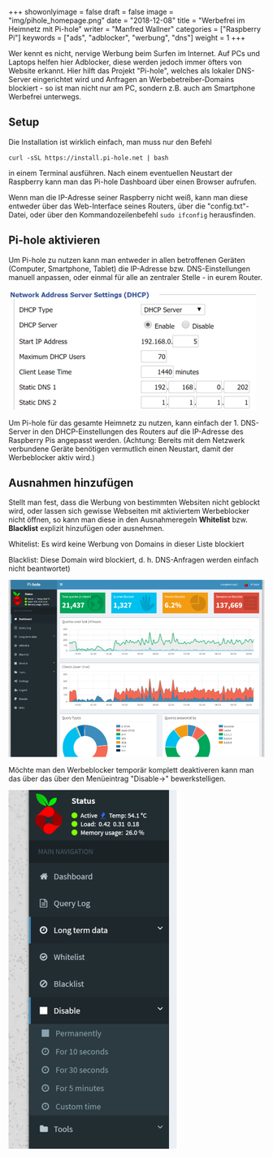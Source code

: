 +++
showonlyimage = false
draft = false
image = "img/pihole_homepage.png"
date = "2018-12-08"
title = "Werbefrei im Heimnetz mit Pi-hole"
writer = "Manfred Wallner"
categories = ["Raspberry Pi"]
keywords = ["ads", "adblocker", "werbung", "dns"]
weight = 1
+++

Wer kennt es nicht, nervige Werbung beim Surfen im Internet. Auf PCs und Laptops helfen hier Adblocker, diese werden jedoch immer öfters von Website erkannt.
Hier hilft das Projekt "Pi-hole", welches als lokaler DNS-Server eingerichtet wird und Anfragen an Werbebetreiber-Domains blockiert - so ist man nicht nur am PC, sondern z.B. auch am Smartphone Werbefrei unterwegs.
<!--more-->

## Setup

Die Installation ist wirklich einfach, man muss nur den Befehl

```
curl -sSL https://install.pi-hole.net | bash
```

in einem Terminal ausführen.
Nach einem eventuellen Neustart der Raspberry kann man das Pi-hole Dashboard über einen Browser aufrufen.

Wenn man die IP-Adresse seiner Raspberry nicht weiß, kann man diese entweder über das Web-Interface seines Routers, über die "config.txt"-Datei, oder über den Kommandozeilenbefehl ``sudo ifconfig`` herausfinden.

## Pi-hole aktivieren

Um Pi-hole zu nutzen kann man entweder in allen betroffenen Geräten (Computer, Smartphone, Tablet) die IP-Adresse bzw. DNS-Einstellungen manuell anpassen, oder einmal für alle an zentraler Stelle - in eurem Router.

![Raspberry Pi als 1. DNS Server im Heimnetzwerk festlegen](../../img/pihole_router_config.png) 

Um Pi-hole für das gesamte Heimnetz zu nutzen, kann einfach der 1. DNS-Server in den DHCP-Einstellungen des Routers auf die IP-Adresse des Raspberry Pis angepasst werden.
(Achtung: Bereits mit dem Netzwerk verbundene Geräte benötigen vermutlich einen Neustart, damit der Werbeblocker aktiv wird.)

## Ausnahmen hinzufügen

Stellt man fest, dass die Werbung von bestimmten Websiten nicht geblockt wird, oder lassen sich gewisse Webseiten mit aktiviertem Werbeblocker nicht öffnen, so kann man diese in den Ausnahmeregeln **Whitelist** bzw. **Blacklist** explizit hinzufügen oder ausnehmen.

Whitelist: Es wird keine Werbung von Domains in dieser Liste blockiert

Blacklist: Diese Domain wird blockiert, d. h. DNS-Anfragen werden einfach nicht beantwortet)

![Pi-hole Admin Panel](../../img/pihole_panel.png)

Möchte man den Werbeblocker temporär komplett deaktiveren kann man das über das über den Menüeintrag "Disable->" bewerkstelligen.

![Pi-hole temporär deaktivieren](../../img/pihole_disable.png)
